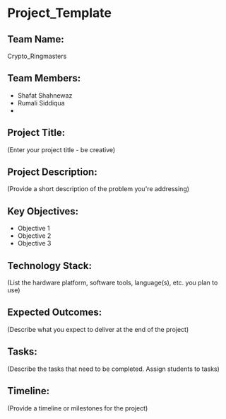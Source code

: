# Project_Template

## Team Name: 
Crypto_Ringmasters

## Team Members:
- Shafat Shahnewaz
- Rumali Siddiqua
- 
## Project Title:
(Enter your project title - be creative)

## Project Description:
(Provide a short description of the problem you're addressing)

## Key Objectives:
- Objective 1
- Objective 2
- Objective 3

## Technology Stack:
(List the hardware platform, software tools, language(s), etc. you plan to use)

## Expected Outcomes:
(Describe what you expect to deliver at the end of the project)

## Tasks:
(Describe the tasks that need to be completed. Assign students to tasks)

## Timeline:
(Provide a timeline or milestones for the project)
